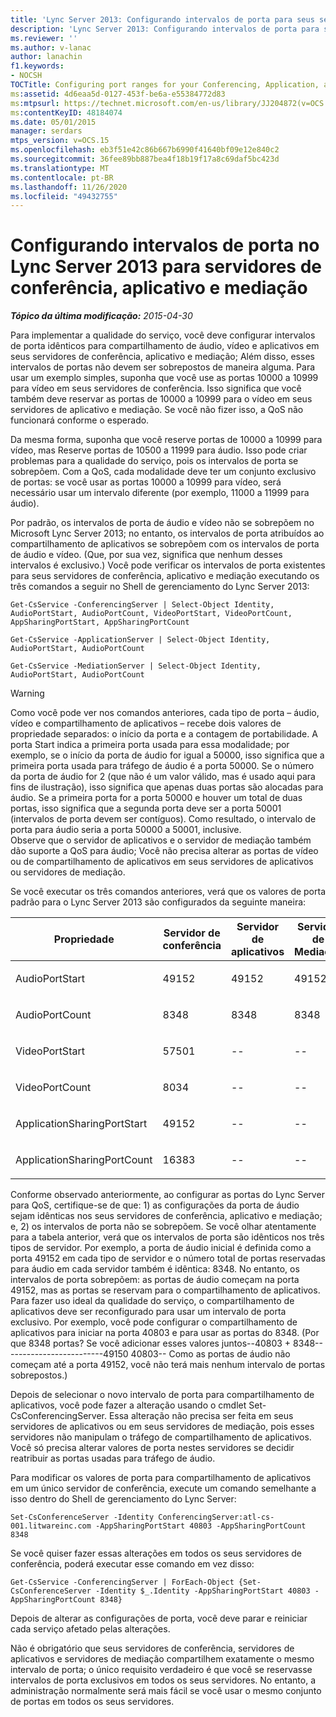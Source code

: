 ```yaml
---
title: 'Lync Server 2013: Configurando intervalos de porta para seus servidores de conferência, aplicativo e mediação'
description: 'Lync Server 2013: Configurando intervalos de porta para seus servidores de conferência, aplicativo e mediação.'
ms.reviewer: ''
ms.author: v-lanac
author: lanachin
f1.keywords:
- NOCSH
TOCTitle: Configuring port ranges for your Conferencing, Application, and Mediation servers
ms:assetid: 4d6eaa5d-0127-453f-be6a-e55384772d83
ms:mtpsurl: https://technet.microsoft.com/en-us/library/JJ204872(v=OCS.15)
ms:contentKeyID: 48184074
ms.date: 05/01/2015
manager: serdars
mtps_version: v=OCS.15
ms.openlocfilehash: eb3f51e42c86b667b6990f41640bf09e12e840c2
ms.sourcegitcommit: 36fee89bb887bea4f18b19f17a8c69daf5bc423d
ms.translationtype: MT
ms.contentlocale: pt-BR
ms.lasthandoff: 11/26/2020
ms.locfileid: "49432755"
---
```

# <a name="configuring-port-ranges-in-lync-server-2013-for-your-conferencing-application-and-mediation-servers"></a>Configurando intervalos de porta no Lync Server 2013 para servidores de conferência, aplicativo e mediação

<div data-xmlns="http://www.w3.org/1999/xhtml">

<div class="topic" data-xmlns="http://www.w3.org/1999/xhtml" data-msxsl="urn:schemas-microsoft-com:xslt" data-cs="https://msdn.microsoft.com/">

<div data-asp="https://msdn2.microsoft.com/asp">



</div>

<div id="mainSection">

<div id="mainBody">

<span> </span>

_**Tópico da última modificação:** 2015-04-30_

Para implementar a qualidade do serviço, você deve configurar intervalos de porta idênticos para compartilhamento de áudio, vídeo e aplicativos em seus servidores de conferência, aplicativo e mediação; Além disso, esses intervalos de portas não devem ser sobrepostos de maneira alguma. Para usar um exemplo simples, suponha que você use as portas 10000 a 10999 para vídeo em seus servidores de conferência. Isso significa que você também deve reservar as portas de 10000 a 10999 para o vídeo em seus servidores de aplicativo e mediação. Se você não fizer isso, a QoS não funcionará conforme o esperado.

Da mesma forma, suponha que você reserve portas de 10000 a 10999 para vídeo, mas Reserve portas de 10500 a 11999 para áudio. Isso pode criar problemas para a qualidade do serviço, pois os intervalos de porta se sobrepõem. Com a QoS, cada modalidade deve ter um conjunto exclusivo de portas: se você usar as portas 10000 a 10999 para vídeo, será necessário usar um intervalo diferente (por exemplo, 11000 a 11999 para áudio).

Por padrão, os intervalos de porta de áudio e vídeo não se sobrepõem no Microsoft Lync Server 2013; no entanto, os intervalos de porta atribuídos ao compartilhamento de aplicativos se sobrepõem com os intervalos de porta de áudio e vídeo. (Que, por sua vez, significa que nenhum desses intervalos é exclusivo.) Você pode verificar os intervalos de porta existentes para seus servidores de conferência, aplicativo e mediação executando os três comandos a seguir no Shell de gerenciamento do Lync Server 2013:

    Get-CsService -ConferencingServer | Select-Object Identity, AudioPortStart, AudioPortCount, VideoPortStart, VideoPortCount, AppSharingPortStart, AppSharingPortCount
    
    Get-CsService -ApplicationServer | Select-Object Identity, AudioPortStart, AudioPortCount
    
    Get-CsService -MediationServer | Select-Object Identity, AudioPortStart, AudioPortCount

<div>


> [!WARNING]  
> Como você pode ver nos comandos anteriores, cada tipo de porta – áudio, vídeo e compartilhamento de aplicativos – recebe dois valores de propriedade separados: o início da porta e a contagem de portabilidade. A porta Start indica a primeira porta usada para essa modalidade; por exemplo, se o início da porta de áudio for igual a 50000, isso significa que a primeira porta usada para tráfego de áudio é a porta 50000. Se o número da porta de áudio for 2 (que não é um valor válido, mas é usado aqui para fins de ilustração), isso significa que apenas duas portas são alocadas para áudio. Se a primeira porta for a porta 50000 e houver um total de duas portas, isso significa que a segunda porta deve ser a porta 50001 (intervalos de porta devem ser contíguos). Como resultado, o intervalo de porta para áudio seria a porta 50000 a 50001, inclusive.<BR>Observe que o servidor de aplicativos e o servidor de mediação também dão suporte a QoS para áudio; Você não precisa alterar as portas de vídeo ou de compartilhamento de aplicativos em seus servidores de aplicativos ou servidores de mediação.



</div>

Se você executar os três comandos anteriores, verá que os valores de porta padrão para o Lync Server 2013 são configurados da seguinte maneira:


<table>
<colgroup>
<col style="width: 25%" />
<col style="width: 25%" />
<col style="width: 25%" />
<col style="width: 25%" />
</colgroup>
<thead>
<tr class="header">
<th>Propriedade</th>
<th>Servidor de conferência</th>
<th>Servidor de aplicativos</th>
<th>Servidor de Mediação</th>
</tr>
</thead>
<tbody>
<tr class="odd">
<td><p>AudioPortStart</p></td>
<td><p>49152</p></td>
<td><p>49152</p></td>
<td><p>49152</p></td>
</tr>
<tr class="even">
<td><p>AudioPortCount</p></td>
<td><p>8348</p></td>
<td><p>8348</p></td>
<td><p>8348</p></td>
</tr>
<tr class="odd">
<td><p>VideoPortStart</p></td>
<td><p>57501</p></td>
<td><p>--</p></td>
<td><p>--</p></td>
</tr>
<tr class="even">
<td><p>VideoPortCount</p></td>
<td><p>8034</p></td>
<td><p>--</p></td>
<td><p>--</p></td>
</tr>
<tr class="odd">
<td><p>ApplicationSharingPortStart</p></td>
<td><p>49152</p></td>
<td><p>--</p></td>
<td><p>--</p></td>
</tr>
<tr class="even">
<td><p>ApplicationSharingPortCount</p></td>
<td><p>16383</p></td>
<td><p>--</p></td>
<td><p>--</p></td>
</tr>
</tbody>
</table>


Conforme observado anteriormente, ao configurar as portas do Lync Server para QoS, certifique-se de que: 1) as configurações da porta de áudio sejam idênticas nos seus servidores de conferência, aplicativo e mediação; e, 2) os intervalos de porta não se sobrepõem. Se você olhar atentamente para a tabela anterior, verá que os intervalos de porta são idênticos nos três tipos de servidor. Por exemplo, a porta de áudio inicial é definida como a porta 49152 em cada tipo de servidor e o número total de portas reservadas para áudio em cada servidor também é idêntica: 8348. No entanto, os intervalos de porta sobrepõem: as portas de áudio começam na porta 49152, mas as portas se reservam para o compartilhamento de aplicativos. Para fazer uso ideal da qualidade do serviço, o compartilhamento de aplicativos deve ser reconfigurado para usar um intervalo de porta exclusivo. Por exemplo, você pode configurar o compartilhamento de aplicativos para iniciar na porta 40803 e para usar as portas do 8348. (Por que 8348 portas? Se você adicionar esses valores juntos--40803 + 8348-------------------------49150 40803-- Como as portas de áudio não começam até a porta 49152, você não terá mais nenhum intervalo de portas sobrepostos.)

Depois de selecionar o novo intervalo de porta para compartilhamento de aplicativos, você pode fazer a alteração usando o cmdlet Set-CsConferencingServer. Essa alteração não precisa ser feita em seus servidores de aplicativos ou em seus servidores de mediação, pois esses servidores não manipulam o tráfego de compartilhamento de aplicativos. Você só precisa alterar valores de porta nestes servidores se decidir reatribuir as portas usadas para tráfego de áudio.

Para modificar os valores de porta para compartilhamento de aplicativos em um único servidor de conferência, execute um comando semelhante a isso dentro do Shell de gerenciamento do Lync Server:

    Set-CsConferenceServer -Identity ConferencingServer:atl-cs-001.litwareinc.com -AppSharingPortStart 40803 -AppSharingPortCount 8348

Se você quiser fazer essas alterações em todos os seus servidores de conferência, poderá executar esse comando em vez disso:

    Get-CsService -ConferencingServer | ForEach-Object {Set-CsConferenceServer -Identity $_.Identity -AppSharingPortStart 40803 -AppSharingPortCount 8348}

Depois de alterar as configurações de porta, você deve parar e reiniciar cada serviço afetado pelas alterações.

Não é obrigatório que seus servidores de conferência, servidores de aplicativos e servidores de mediação compartilhem exatamente o mesmo intervalo de porta; o único requisito verdadeiro é que você se reservasse intervalos de porta exclusivos em todos os seus servidores. No entanto, a administração normalmente será mais fácil se você usar o mesmo conjunto de portas em todos os seus servidores.

</div>

<span> </span>

</div>

</div>

</div>

